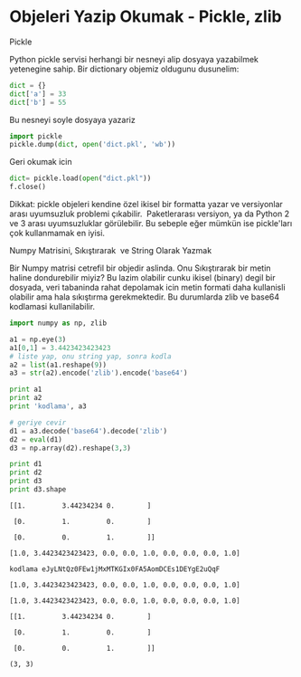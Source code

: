 # Objeleri Yazip Okumak - Pickle, zlib

Pickle

Python pickle servisi herhangi bir nesneyi alip dosyaya yazabilmek
yetenegine sahip. Bir dictionary objemiz oldugunu dusunelim:

```python
dict = {}
dict['a'] = 33
dict['b'] = 55
```

Bu nesneyi soyle dosyaya yazariz

```python
import pickle
pickle.dump(dict, open('dict.pkl', 'wb'))
```

Geri okumak icin

```python
dict= pickle.load(open("dict.pkl"))
f.close()
```

Dikkat: pickle objeleri kendine özel ikisel bir formatta yazar ve
versiyonlar arası uyumsuzluk problemi çıkabilir.  Paketlerarası
versiyon, ya da Python 2 ve 3 arası uyumsuzluklar görülebilir. Bu
sebeple eğer mümkün ise pickle'ları çok kullanmamak en iyisi.

Numpy Matrisini, Sıkıştırarak  ve String Olarak Yazmak

Bir Numpy matrisi cetrefil bir objedir aslinda. Onu Sıkıştırarak bir
metin haline dondurebilir miyiz? Bu lazim olabilir cunku ikisel
(binary) degil bir dosyada, veri tabaninda rahat depolamak icin metin
formati daha kullanisli olabilir ama hala sıkıştırma gerekmektedir. Bu
durumlarda zlib ve base64 kodlamasi kullanilabilir.

```python
import numpy as np, zlib

a1 = np.eye(3) 
a1[0,1] = 3.4423423423423
# liste yap, onu string yap, sonra kodla
a2 = list(a1.reshape(9))
a3 = str(a2).encode('zlib').encode('base64')

print a1
print a2
print 'kodlama', a3

# geriye cevir
d1 = a3.decode('base64').decode('zlib')
d2 = eval(d1)
d3 = np.array(d2).reshape(3,3)

print d1
print d2
print d3
print d3.shape
```

```
[[1.         3.44234234 0.        ]

 [0.         1.         0.        ]

 [0.         0.         1.        ]]

[1.0, 3.4423423423423, 0.0, 0.0, 1.0, 0.0, 0.0, 0.0, 1.0]

kodlama eJyLNtQz0FEw1jMxMTKGIx0FA5AomDCEs1DEYgE2uQqF

[1.0, 3.4423423423423, 0.0, 0.0, 1.0, 0.0, 0.0, 0.0, 1.0]

[1.0, 3.4423423423423, 0.0, 0.0, 1.0, 0.0, 0.0, 0.0, 1.0]

[[1.         3.44234234 0.        ]

 [0.         1.         0.        ]

 [0.         0.         1.        ]]

(3, 3)
```







